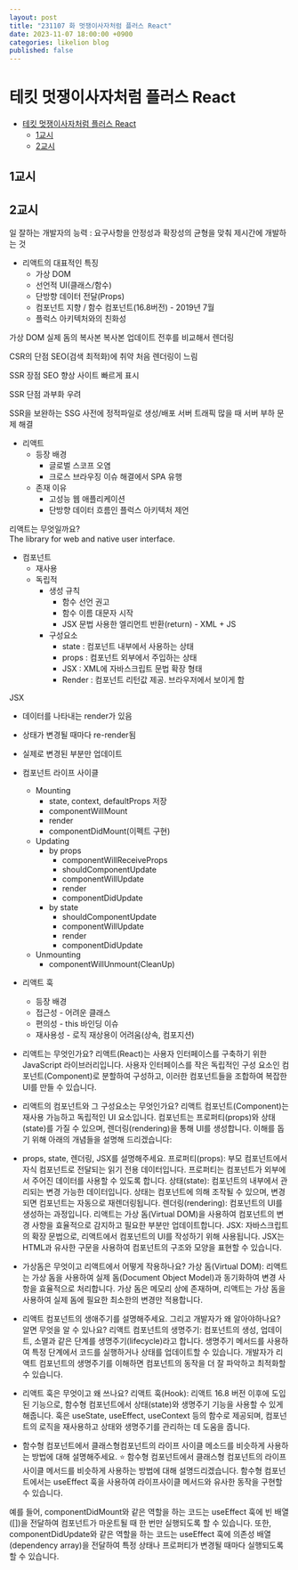```yaml
---
layout: post
title: "231107 화 멋쟁이사자처럼 플러스 React"
date: 2023-11-07 18:00:00 +0900
categories: likelion blog
published: false
---
```


# 테킷 멋쟁이사자처럼 플러스 React

- [테킷 멋쟁이사자처럼 플러스 React](#테킷-멋쟁이사자처럼-플러스-react)
  - [1교시](#1교시)
  - [2교시](#2교시)

## 1교시

## 2교시

일 잘하는 개발자의 능력 : 요구사항을 안정성과 확장성의 균형을 맞춰 제시간에 개발하는 것

- 리액트의 대표적인 특징
  - 가상 DOM
  - 선언적 UI(클래스/함수)
  - 단방향 데이터 전달(Props)
  - 컴포넌트 지향 / 함수 컴포넌트(16.8버전) - 2019년 7월
  - 플럭스 아키텍처와의 친화성

가상 DOM
실제 돔의 복사본
복사본 업데이트 전후를 비교해서 렌더링

CSR의 단점
SEO(검색 최적화)에 취약
처음 렌더링이 느림

SSR 장점
SEO 향상
사이트 빠르게 표시

SSR 단점
과부화 우려

SSR을 보완하는 SSG
사전에 정적파일로 생성/배포
서버 트래픽 많을 때 서버 부하 문제 해결

- 리액트
  - 등장 배경
    - 글로벌 스코프 오염
    - 크로스 브라우징 이슈 해결에서 SPA 유행
  - 존재 이유
    - 고성능 웹 애플리케이션
    - 단방향 데이터 흐름인 플럭스 아키텍처 제언

리액트는 무엇일까요?  
The library for web and native user interface.

- 컴포넌트
  - 재사용
  - 독립적
    - 생성 규칙
      - 함수 선언 권고
      - 함수 이름 대문자 시작
      - JSX 문법 사용한 엘리먼트 반환(return) - XML + JS
    - 구성요소
      - state : 컴포넌트 내부에서 사용하는 상태
      - props : 컴포넌트 외부에서 주입하는 상태
      - JSX : XML에 자바스크립트 문법 확장 형태
      - Render : 컴포넌트 리턴값 제공. 브라우저에서 보이게 함

JSX

- 데이터를 나타내는 render가 있음
- 상태가 변경될 때마다 re-render됨
- 실제로 변경된 부분만 업데이트

- 컴포넌트 라이프 사이클

  - Mounting
    - state, context, defaultProps 저장
    - componentWillMount
    - render
    - componentDidMount(이펙트 구현)
  - Updating
    - by props
      - componentWillReceiveProps
      - shouldComponentUpdate
      - componentWillUpdate
      - render
      - componentDidUpdate
    - by state
      - shouldComponentUpdate
      - componentWillUpdate
      - render
      - componentDidUpdate
  - Unmounting
    - componentWillUnmount(CleanUp)

- 리액트 훅

  - 등장 배경
  - 접근성 - 어려운 클래스
  - 편의성 - this 바인딩 이슈
  - 재사용성 - 로직 재상용이 어려움(상속, 컴포지션)

- 리액트는 무엇인가요?
  리액트(React)는 사용자 인터페이스를 구축하기 위한 JavaScript 라이브러리입니다. 사용자 인터페이스를 작은 독립적인 구성 요소인 컴포넌트(Component)로 분할하여 구성하고, 이러한 컴포넌트들을 조합하여 복잡한 UI를 만들 수 있습니다.

- 리액트의 컴포넌트와 그 구성요소는 무엇인가요?
  리액트 컴포넌트(Component)는 재사용 가능하고 독립적인 UI 요소입니다. 컴포넌트는 프로퍼티(props)와 상태(state)를 가질 수 있으며, 렌더링(rendering)을 통해 UI를 생성합니다. 이해를 돕기 위해 아래의 개념들을 설명해 드리겠습니다:

- props, state, 렌더링, JSX를 설명해주세요.
  프로퍼티(props): 부모 컴포넌트에서 자식 컴포넌트로 전달되는 읽기 전용 데이터입니다. 프로퍼티는 컴포넌트가 외부에서 주어진 데이터를 사용할 수 있도록 합니다.
  상태(state): 컴포넌트의 내부에서 관리되는 변경 가능한 데이터입니다. 상태는 컴포넌트에 의해 조작될 수 있으며, 변경되면 컴포넌트는 자동으로 재렌더링됩니다.
  렌더링(rendering): 컴포넌트의 UI를 생성하는 과정입니다. 리액트는 가상 돔(Virtual DOM)을 사용하여 컴포넌트의 변경 사항을 효율적으로 감지하고 필요한 부분만 업데이트합니다.
  JSX: 자바스크립트의 확장 문법으로, 리액트에서 컴포넌트의 UI를 작성하기 위해 사용됩니다. JSX는 HTML과 유사한 구문을 사용하여 컴포넌트의 구조와 모양을 표현할 수 있습니다.

- 가상돔은 무엇이고 리액트에서 어떻게 작용하나요?
  가상 돔(Virtual DOM): 리액트는 가상 돔을 사용하여 실제 돔(Document Object Model)과 동기화하여 변경 사항을 효율적으로 처리합니다. 가상 돔은 메모리 상에 존재하며, 리액트는 가상 돔을 사용하여 실제 돔에 필요한 최소한의 변경만 적용합니다.

- 리액트 컴포넌트의 생애주기를 설명해주세요. 그리고 개발자가 왜 알아야하나요? 알면 무엇을 알 수 있나요?
  리액트 컴포넌트의 생명주기: 컴포넌트의 생성, 업데이트, 소멸과 같은 단계를 생명주기(lifecycle)라고 합니다. 생명주기 메서드를 사용하여 특정 단계에서 코드를 실행하거나 상태를 업데이트할 수 있습니다. 개발자가 리액트 컴포넌트의 생명주기를 이해하면 컴포넌트의 동작을 더 잘 파악하고 최적화할 수 있습니다.

- 리액트 훅은 무엇이고 왜 쓰나요?
  리액트 훅(Hook): 리액트 16.8 버전 이후에 도입된 기능으로, 함수형 컴포넌트에서 상태(state)와 생명주기 기능을 사용할 수 있게 해줍니다. 훅은 useState, useEffect, useContext 등의 함수로 제공되며, 컴포넌트의 로직을 재사용하고 상태와 생명주기를 관리하는 데 도움을 줍니다.

- 함수형 컴포넌트에서 클래스형컴포넌트의 라이프 사이클 메소드를 비슷하게 사용하는 방법에 대해 설명해주세요.
  ⭐ 함수형 컴포넌트에서 클래스형 컴포넌트의 라이프사이클 메서드를 비슷하게 사용하는 방법에 대해 설명드리겠습니다. 함수형 컴포넌트에서는 useEffect 훅을 사용하여 라이프사이클 메서드와 유사한 동작을 구현할 수 있습니다.

예를 들어, componentDidMount와 같은 역할을 하는 코드는 useEffect 훅에 빈 배열([])을 전달하여 컴포넌트가 마운트될 때 한 번만 실행되도록 할 수 있습니다. 또한, componentDidUpdate와 같은 역할을 하는 코드는 useEffect 훅에 의존성 배열(dependency array)을 전달하여 특정 상태나 프로퍼티가 변경될 때마다 실행되도록 할 수 있습니다.
